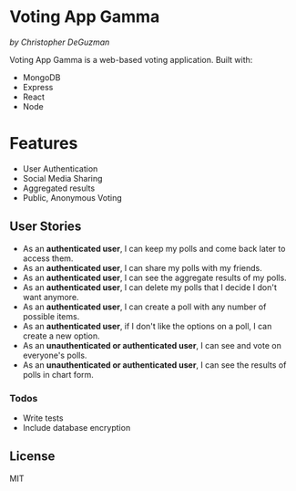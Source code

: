 ﻿# Voting App Gamma 
 _by Christopher DeGuzman_

Voting App Gamma is a web-based voting application. Built with:

  - MongoDB
  - Express
  - React
  - Node
 

# Features
  - User Authentication
  - Social Media Sharing
  - Aggregated results
  - Public, Anonymous Voting

## User Stories
 - As an **authenticated user**, I can keep my polls and come back later to access them.
 - As an **authenticated user**, I can share my polls with my friends.
 - As an **authenticated user**, I can see the aggregate results of my polls.
 - As an **authenticated user**, I can delete my polls that I decide I don't want anymore.
 - As an **authenticated user**, I can create a poll with any number of possible items.
 - As an **authenticated user**, if I don't like the options on a poll, I can create a new option.
- As an **unauthenticated or authenticated user**, I can see and vote on everyone's polls.
 - As an **unauthenticated or authenticated user**, I can see the results of polls in chart form.
 

### Todos

 - Write tests
 - Include database encryption

License
----

MIT

